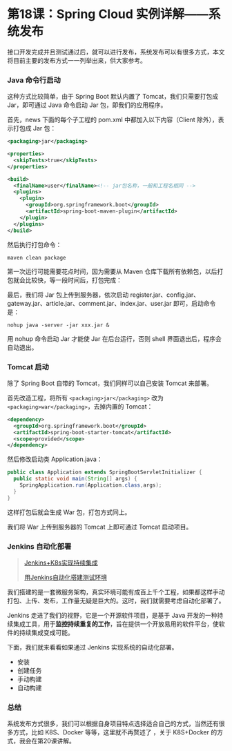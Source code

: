 # 第18课：Spring Cloud 实例详解——系统发布

接口开发完成并且测试通过后，就可以进行发布，系统发布可以有很多方式，本文将目前主要的发布方式一一列举出来，供大家参考。

### Java 命令行启动

这种方式比较简单，由于 Spring Boot 默认内置了 Tomcat，我们只需要打包成 Jar，即可通过 Java 命令启动 Jar 包，即我们的应用程序。

首先，news 下面的每个子工程的 pom.xml 中都加入以下内容（Client 除外），表示打包成 Jar 包：

```xml
<packaging>jar</packaging>

<properties>
  <skipTests>true</skipTests>
</properties>

<build>
  <finalName>user</finalName><!-- jar包名称，一般和工程名相同 -->
  <plugins>
    <plugin>
      <groupId>org.springframework.boot</groupId>
      <artifactId>spring-boot-maven-plugin</artifactId>
    </plugin>
  </plugins>
</build>
```

然后执行打包命令：

```shell
maven clean package
```

第一次运行可能需要花点时间，因为需要从 Maven 仓库下载所有依赖包，以后打包就会比较快，等一段时间后，打包完成：

最后，我们将 Jar 包上传到服务器，依次启动 register.jar、config.jar、gateway.jar、article.jar、comment.jar、index.jar、user.jar 即可，启动命令是：

```shell
nohup java -server -jar xxx.jar &
```

用 nohup 命令启动 Jar 才能使 Jar 在后台运行，否则 shell 界面退出后，程序会自动退出。

### Tomcat 启动

除了 Spring Boot 自带的 Tomcat，我们同样可以自己安装 Tomcat 来部署。

首先改造工程，将所有 `<packaging>jar</packaging>` 改为 `<packaging>war</packaging>`，去掉内置的 Tomcat：

```xml
<dependency>
  <groupId>org.springframework.boot</groupId>
  <artifactId>spring-boot-starter-tomcat</artifactId>
  <scope>provided</scope>
</dependency>
```

然后修改启动类 Application.java：

```java
public class Application extends SpringBootServletInitializer {
  public static void main(String[] args) {
    SpringApplication.run(Application.class,args);
  }
}
```

这样打包后就会生成 War 包，打包方式同上。

我们将 War 上传到服务器的 Tomcat 上即可通过 Tomcat 启动项目。

### Jenkins 自动化部署

> [Jenkins+K8s实现持续集成](https://www.imooc.com/learn/1112)
>
> [用Jenkins自动化搭建测试环境](https://www.imooc.com/learn/1008)

我们搭建的是一套微服务架构，真实环境可能有成百上千个工程，如果都这样手动打包、上传、发布，工作量无疑是巨大的。这时，我们就需要考虑自动化部署了。

Jenkins 走进了我们的视野，它是一个开源软件项目，是基于 Java 开发的一种持续集成工具，用于**监控持续重复的工作**，旨在提供一个开放易用的软件平台，使软件的持续集成变成可能。

下面，我们就来看看如果通过 Jenkins 实现系统的自动化部署。

- 安装
- 创建任务
- 手动构建
- 自动构建

### 总结

系统发布方式很多，我们可以根据自身项目特点选择适合自己的方式，当然还有很多方式，比如 K8S、Docker 等等，这里就不再赘述了 ，关于 K8S+Docker 的方式，我会在第20课讲解。